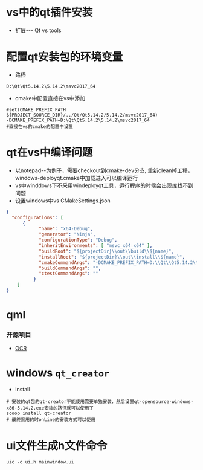 # vs中的qt插件安装

- 扩展--- Qt vs tools

# 配置qt安装包的环境变量

- 路径

```
D:\Qt\Qt5.14.2\5.14.2\msvc2017_64
```

- cmake中配置直接在vs中添加

```
#set(CMAKE_PREFIX_PATH ${PROJECT_SOURCE_DIR}/../Qt/Qt5.14.2/5.14.2/msvc2017_64)
-DCMAKE_PREFIX_PATH=D:\Qt\Qt5.14.2\5.14.2\msvc2017_64
#直接在vs的cmake的配置中设置
```

# qt在vs中编译问题

- 以notepad--为例子，需要checkout到cmake-dev分支, 重新clean掉工程，windows-deployqt.cmake中加载进入可以编译运行
- vs中winddows下不采用windeployqt工具，运行程序的时候会出现库找不到问题
- 设置windows中vs CMakeSettings.json

```json
{
  "configurations": [
      {
            "name": "x64-Debug",
            "generator": "Ninja",
            "configurationType": "Debug",
            "inheritEnvironments": [ "msvc_x64_x64" ],
            "buildRoot": "${projectDir}\\out\\build\\${name}",
            "installRoot": "${projectDir}\\out\\install\\${name}",
            "cmakeCommandArgs": "-DCMAKE_PREFIX_PATH=D:\\Qt\\Qt5.14.2\\5.14.2\\msvc2017_64 -DUSE_WINDOWS_UNIVERSAL=ON -DUSE_WINDOWS_UNIVERSAL=ON",
            "buildCommandArgs": "",
            "ctestCommandArgs": ""
          }
    ]
}
```

# qml

### 开源项目

- [OCR](https://github.com/hiroi-sora/Umi-OCR)

# windows `qt_creator`

- install

```
# 安装的qt包的qt-creator不能使用需要单独安装，然后设置qt-opensource-windows-x86-5.14.2.exe安装的路径就可以使用了
scoop install qt-creator
# 最终采用的时onLine的安装方式可以使用
```

# ui文件生成h文件命令

```
uic -o ui.h mainwindow.ui
```
